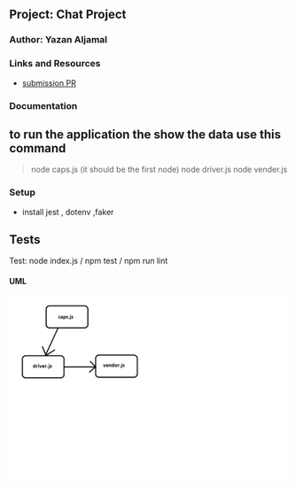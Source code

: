 
## Project: Chat Project 

### Author: Yazan Aljamal

### Links and Resources

* [submission PR](https://github.com/yaljamal-401-advanced-javascript/caps/pull/3)

### Documentation

## to run the application the show the data use this command

> node caps.js (it should be the first node)
> node driver.js 
> node vender.js


### Setup

* install  jest  , dotenv ,faker

## Tests
Test:
 node index.js / npm test / npm run lint

#### UML

![UML Diagram](./UML/tcp.png)

